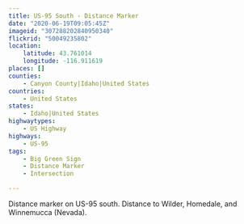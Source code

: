 ```yaml
---
title: US-95 South - Distance Marker
date: "2020-06-19T09:05:45Z"
imageid: "307288202840950340"
flickrid: "50049235802"
location:
    latitude: 43.761014
    longitude: -116.911619
places: []
counties:
    - Canyon County|Idaho|United States
countries:
    - United States
states:
    - Idaho|United States
highwaytypes:
    - US Highway
highways:
    - US-95
tags:
    - Big Green Sign
    - Distance Marker
    - Intersection

---
```

Distance marker on US-95 south.  Distance to Wilder, Homedale, and Winnemucca (Nevada).